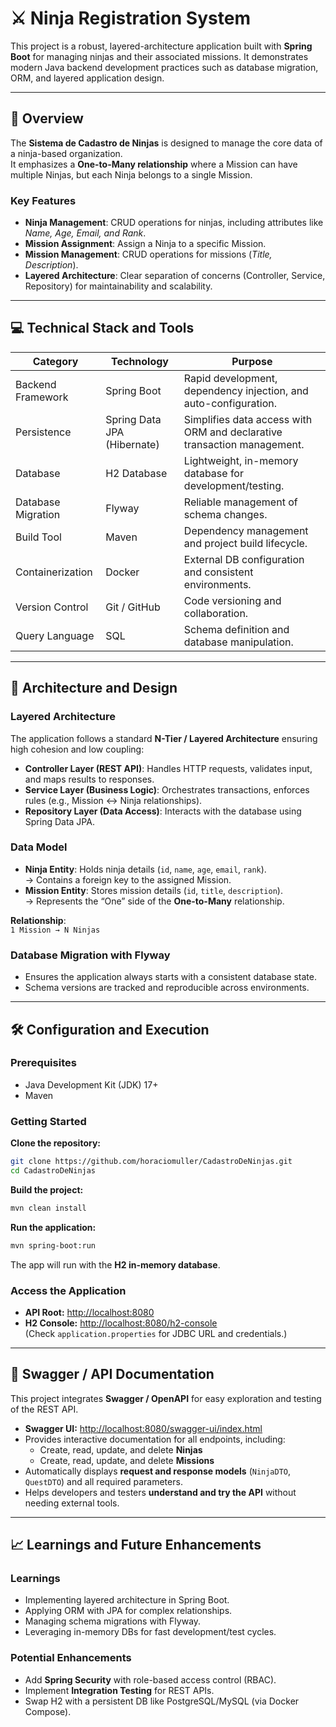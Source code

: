 
# ⚔️ Ninja Registration System

This project is a robust, layered-architecture application built with **Spring Boot** for managing ninjas and their associated missions. It demonstrates modern Java backend development practices such as database migration, ORM, and layered application design.

---

## 🚀 Overview

The **Sistema de Cadastro de Ninjas** is designed to manage the core data of a ninja-based organization.  
It emphasizes a **One-to-Many relationship** where a Mission can have multiple Ninjas, but each Ninja belongs to a single Mission.

### Key Features

- **Ninja Management**: CRUD operations for ninjas, including attributes like *Name, Age, Email, and Rank*.
- **Mission Assignment**: Assign a Ninja to a specific Mission.
- **Mission Management**: CRUD operations for missions (*Title, Description*).
- **Layered Architecture**: Clear separation of concerns (Controller, Service, Repository) for maintainability and scalability.

---

## 💻 Technical Stack and Tools

| Category           | Technology                    | Purpose                                                                 |
|--------------------|-------------------------------|-------------------------------------------------------------------------|
| Backend Framework  | Spring Boot                   | Rapid development, dependency injection, and auto-configuration.        |
| Persistence        | Spring Data JPA (Hibernate)   | Simplifies data access with ORM and declarative transaction management. |
| Database           | H2 Database                   | Lightweight, in-memory database for development/testing.                |
| Database Migration | Flyway                        | Reliable management of schema changes.                                  |
| Build Tool         | Maven                         | Dependency management and project build lifecycle.                      |
| Containerization   | Docker                        | External DB configuration and consistent environments.                  |
| Version Control    | Git / GitHub                  | Code versioning and collaboration.                                      |
| Query Language     | SQL                           | Schema definition and database manipulation.                            |

---

## 📐 Architecture and Design

### Layered Architecture

The application follows a standard **N-Tier / Layered Architecture** ensuring high cohesion and low coupling:

- **Controller Layer (REST API)**: Handles HTTP requests, validates input, and maps results to responses.
- **Service Layer (Business Logic)**: Orchestrates transactions, enforces rules (e.g., Mission ↔ Ninja relationships).
- **Repository Layer (Data Access)**: Interacts with the database using Spring Data JPA.

### Data Model

- **Ninja Entity**: Holds ninja details (`id`, `name`, `age`, `email`, `rank`).  
  → Contains a foreign key to the assigned Mission.
- **Mission Entity**: Stores mission details (`id`, `title`, `description`).  
  → Represents the “One” side of the **One-to-Many** relationship.

**Relationship**:  
`1 Mission → N Ninjas`

### Database Migration with Flyway

- Ensures the application always starts with a consistent database state.
- Schema versions are tracked and reproducible across environments.

---

## 🛠️ Configuration and Execution

### Prerequisites
- Java Development Kit (JDK) 17+
- Maven

### Getting Started

**Clone the repository:**
```bash
git clone https://github.com/horaciomuller/CadastroDeNinjas.git
cd CadastroDeNinjas
```

**Build the project:**
```bash
mvn clean install
```

**Run the application:**
```bash
mvn spring-boot:run
```

The app will run with the **H2 in-memory database**.

### Access the Application

- **API Root:** [http://localhost:8080](http://localhost:8080)
- **H2 Console:** [http://localhost:8080/h2-console](http://localhost:8080/h2-console)  
  (Check `application.properties` for JDBC URL and credentials.)

---

## 📜 Swagger / API Documentation

This project integrates **Swagger / OpenAPI** for easy exploration and testing of the REST API.

- **Swagger UI:** [http://localhost:8080/swagger-ui/index.html](http://localhost:8080/swagger-ui/index.html)
- Provides interactive documentation for all endpoints, including:
  - Create, read, update, and delete **Ninjas**
  - Create, read, update, and delete **Missions**
- Automatically displays **request and response models** (`NinjaDTO`, `QuestDTO`) and all required parameters.
- Helps developers and testers **understand and try the API** without needing external tools.

---

## 📈 Learnings and Future Enhancements

### Learnings
- Implementing layered architecture in Spring Boot.
- Applying ORM with JPA for complex relationships.
- Managing schema migrations with Flyway.
- Leveraging in-memory DBs for fast development/test cycles.

### Potential Enhancements
- Add **Spring Security** with role-based access control (RBAC).
- Implement **Integration Testing** for REST APIs.
- Swap H2 with a persistent DB like PostgreSQL/MySQL (via Docker Compose).  
